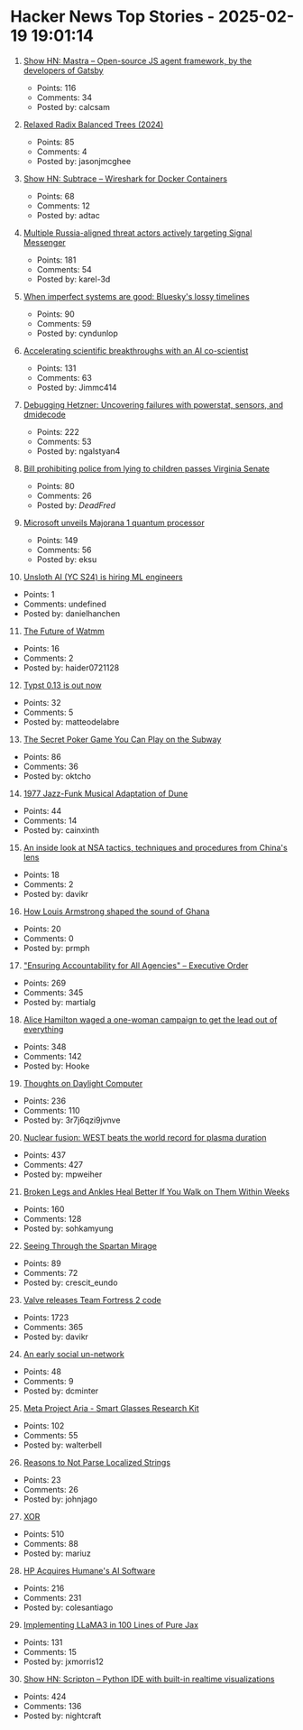 # Hacker News Top Stories - 2025-02-19 19:01:14

1. [Show HN: Mastra – Open-source JS agent framework, by the developers of Gatsby](https://github.com/mastra-ai/mastra)
   - Points: 116
   - Comments: 34
   - Posted by: calcsam

2. [Relaxed Radix Balanced Trees (2024)](https://peter.horne-khan.com/relaxed-radix-balanced-trees/)
   - Points: 85
   - Comments: 4
   - Posted by: jasonjmcghee

3. [Show HN: Subtrace – Wireshark for Docker Containers](https://github.com/subtrace/subtrace)
   - Points: 68
   - Comments: 12
   - Posted by: adtac

4. [Multiple Russia-aligned threat actors actively targeting Signal Messenger](https://cloud.google.com/blog/topics/threat-intelligence/russia-targeting-signal-messenger)
   - Points: 181
   - Comments: 54
   - Posted by: karel-3d

5. [When imperfect systems are good: Bluesky's lossy timelines](https://jazco.dev/2025/02/19/imperfection/)
   - Points: 90
   - Comments: 59
   - Posted by: cyndunlop

6. [Accelerating scientific breakthroughs with an AI co-scientist](https://research.google/blog/accelerating-scientific-breakthroughs-with-an-ai-co-scientist/)
   - Points: 131
   - Comments: 63
   - Posted by: Jimmc414

7. [Debugging Hetzner: Uncovering failures with powerstat, sensors, and dmidecode](https://www.ubicloud.com/blog/debugging-hetzner-uncovering-failures-with-powerstat-sensors-and-dmidecode)
   - Points: 222
   - Comments: 53
   - Posted by: ngalstyan4

8. [Bill prohibiting police from lying to children passes Virginia Senate](https://www.courthousenews.com/bill-prohibiting-police-from-lying-to-children-passes-virginia-senate/)
   - Points: 80
   - Comments: 26
   - Posted by: _DeadFred_

9. [Microsoft unveils Majorana 1 quantum processor](https://azure.microsoft.com/en-us/blog/quantum/2025/02/19/microsoft-unveils-majorana-1-the-worlds-first-quantum-processor-powered-by-topological-qubits/)
   - Points: 149
   - Comments: 56
   - Posted by: eksu

10. [Unsloth AI (YC S24) is hiring ML engineers](https://x.com/danielhanchen/status/1891194528931209644)
   - Points: 1
   - Comments: undefined
   - Posted by: danielhanchen

11. [The Future of Watmm](https://forum.watmm.com/announcement/67-the-future-of-watmm-please-read/)
   - Points: 16
   - Comments: 2
   - Posted by: haider0721128

12. [Typst 0.13 is out now](https://typst.app/blog/2025/typst-0.13/)
   - Points: 32
   - Comments: 5
   - Posted by: matteodelabre

13. [The Secret Poker Game You Can Play on the Subway](https://experience.prfalken.dev/english/subway-poker/)
   - Points: 86
   - Comments: 36
   - Posted by: oktcho

14. [1977 Jazz-Funk Musical Adaptation of Dune](https://www.openculture.com/2025/02/hear-the-jazz-funk-musical-adaptation-of-dune-by-david-matthews-1977.html)
   - Points: 44
   - Comments: 14
   - Posted by: cainxinth

15. [An inside look at NSA tactics, techniques and procedures from China's lens](https://www.inversecos.com/2025/02/an-inside-look-at-nsa-equation-group.html)
   - Points: 18
   - Comments: 2
   - Posted by: davikr

16. [How Louis Armstrong shaped the sound of Ghana](https://www.atlasobscura.com/articles/louis-armstrong-jazz-highlife-ghana)
   - Points: 20
   - Comments: 0
   - Posted by: prmph

17. ["Ensuring Accountability for All Agencies" – Executive Order](https://www.whitehouse.gov/presidential-actions/2025/02/ensuring-accountability-for-all-agencies/)
   - Points: 269
   - Comments: 345
   - Posted by: martialg

18. [Alice Hamilton waged a one-woman campaign to get the lead out of everything](https://www.smithsonianmag.com/innovation/how-alice-hamilton-waged-one-woman-campaign-get-lead-out-everything-180985960/)
   - Points: 348
   - Comments: 142
   - Posted by: Hooke

19. [Thoughts on Daylight Computer](https://jon.bo/posts/daylight-computer-1/)
   - Points: 236
   - Comments: 110
   - Posted by: 3r7j6qzi9jvnve

20. [Nuclear fusion: WEST beats the world record for plasma duration](https://www.cea.fr/english/Pages/News/nuclear-fusion-west-beats-the-world-record-for-plasma-duration.aspx)
   - Points: 437
   - Comments: 427
   - Posted by: mpweiher

21. [Broken Legs and Ankles Heal Better If You Walk on Them Within Weeks](https://www.scientificamerican.com/article/broken-legs-and-ankles-heal-better-if-you-walk-on-them-within-weeks/)
   - Points: 160
   - Comments: 128
   - Posted by: sohkamyung

22. [Seeing Through the Spartan Mirage](https://worldhistory.substack.com/p/the-spartan-mirage)
   - Points: 89
   - Comments: 72
   - Posted by: crescit_eundo

23. [Valve releases Team Fortress 2 code](https://github.com/ValveSoftware/source-sdk-2013/commit/0759e2e8e179d5352d81d0d4aaded72c1704b7a9)
   - Points: 1723
   - Comments: 365
   - Posted by: davikr

24. [An early social un-network](https://paperstack.com/an_early_social_unnetwork/)
   - Points: 48
   - Comments: 9
   - Posted by: dcminter

25. [Meta Project Aria - Smart Glasses Research Kit](https://www.projectaria.com/research-kit/?_fb_noscript=1)
   - Points: 102
   - Comments: 55
   - Posted by: walterbell

26. [Reasons to Not Parse Localized Strings](https://blog.sffc.xyz/post/190943794505/why-you-should-not-parse-localized-strings)
   - Points: 23
   - Comments: 26
   - Posted by: johnjago

27. [XOR](https://www.chiark.greenend.org.uk/~sgtatham/quasiblog/xor/)
   - Points: 510
   - Comments: 88
   - Posted by: mariuz

28. [HP Acquires Humane's AI Software](https://humane.com/media/humane-hp)
   - Points: 216
   - Comments: 231
   - Posted by: colesantiago

29. [Implementing LLaMA3 in 100 Lines of Pure Jax](https://saurabhalone.com/blogs/llama3/web)
   - Points: 131
   - Comments: 15
   - Posted by: jxmorris12

30. [Show HN: Scripton – Python IDE with built-in realtime visualizations](https://scripton.dev)
   - Points: 424
   - Comments: 136
   - Posted by: nightcraft

